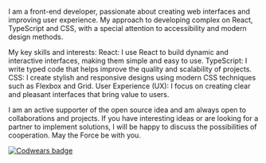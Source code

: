 I am a front-end developer, passionate about creating web interfaces and improving user experience. My approach to developing complex on React, TypeScript and CSS, with a special attention to accessibility and modern design methods.

My key skills and interests: React: I use React to build dynamic and interactive interfaces, making them simple and easy to use.
TypeScript: I write typed code that helps improve the quality and scalability of projects.
CSS: I create stylish and responsive designs using modern CSS techniques such as Flexbox and Grid.
User Experience (UX): I focus on creating clear and pleasant interfaces that bring value to users.

I am an active supporter of the open source idea and am always open to collaborations and projects. If you have interesting ideas or are looking for a partner to implement solutions, I will be happy to discuss the possibilities of cooperation.
May the Force be with you.

[![Codwears badge](https://www.codewars.com/users/Svixdream/badges/large)](https://www.codewars.com/users/Svixdream)
